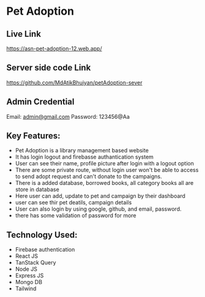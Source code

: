 

# Pet Adoption


## Live Link

https://asn-pet-adoption-12.web.app/

## Server side code Link
https://github.com/MdAtikBhuiyan/petAdoption-sever

## Admin Credential
Email: admin@gmail.com
Password: 123456@Aa

## Key Features:

- Pet Adoption is a library management based website
- It has login logout and firebasse authantication system
- User can see their name, profile picture after login with a logout option
- There are some private route, without login user won't be able to access to send adopt request and can't donate to the campaigns.
- There is a added database, borrowed books, all category books all are store in database
- Here user can add, update to pet and campaign by their dashboard 
- user can see thir pet deatils, campaign details 
- User can also login by using google, github, and email, password.
- there has some validation of password for more


## Technology Used:
- Firebase authentication
- React JS
- TanStack Query
- Node JS
- Express JS
- Mongo DB
- Tailwind
